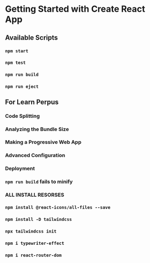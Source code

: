 # Getting Started with Create React App

## Available Scripts

### `npm start`

### `npm test`

### `npm run build`

### `npm run eject`

## For Learn Perpus

### Code Splitting

### Analyzing the Bundle Size

### Making a Progressive Web App

### Advanced Configuration

### Deployment

### `npm run build` fails to minify

### ALL INSTALL RESORSES

### `npm install @react-icons/all-files --save`

### `npm install -D tailwindcss`

### `npx tailwindcss init`

### `npm i typewriter-effect`

### `npm i react-router-dom`

